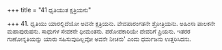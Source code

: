 +++
title = "41 ಧೃತಿಯುತ ಕ್ಷತ್ರಿಯನು"

+++
41. ಧೃತಿಯು ಯಾರಲ್ಲಿದೆಯೋ ಅವನೇ ಕ್ಷತ್ರಿಯನು. ವೇದಪಾರಂಗತನೇ ಶ್ರೋತ್ರಿಯನು. ಅಹಿಂಸಾ ಪಾಲಕನೇ ಮಹಾಪುರುಷನು. ಸಾಧುಗಳ ಸೇವಕನೇ ಧೀಮಂತನು. ಪರೋಪಕಾರಿಯೇ ದೇವರಿಗೆ ಪ್ರಿಯನು. ಇತರರ ಗುಣೋನ್ನತಿಯನ್ನು ಯಾರು ಸಹಿಸುವುದಿಲ್ಲವೋ ಅವನೇ ನೀಚನು' ಎಂದು ಧರ್ಮಜನು ಉತ್ತರಿಸಿದನು.